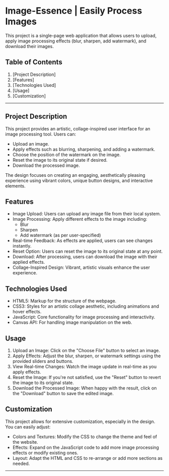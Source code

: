 # Image-Essence | Easily Process Images

This project is a single-page web application that allows users to upload, apply image processing effects (blur, sharpen, add watermark), and download their images. 

## Table of Contents
1. [Project Description]
2. [Features]
3. [Technologies Used]
4. [Usage]
5. [Customization]

---

## Project Description

This project provides an artistic, collage-inspired user interface for an image processing tool. Users can:
- Upload an image.
- Apply effects such as blurring, sharpening, and adding a watermark.
- Choose the position of the watermark on the image.
- Reset the image to its original state if desired.
- Download the processed image.

The design focuses on creating an engaging, aesthetically pleasing experience using vibrant colors, unique button designs, and interactive elements.

## Features

- Image Upload: Users can upload any image file from their local system.
- Image Processing: Apply different effects to the image including:
  - Blur
  - Sharpen
  - Add watermark (as per user-specified)
- Real-time Feedback: As effects are applied, users can see changes instantly.
- Reset Option: Users can reset the image to its original state at any point.
- Download: After processing, users can download the image with their applied effects.
- Collage-Inspired Design: Vibrant, artistic visuals enhance the user experience.

## Technologies Used

- HTML5: Markup for the structure of the webpage.
- CSS3: Styles for an artistic collage aesthetic, including animations and hover effects.
- JavaScript: Core functionality for image processing and interactivity.
- Canvas API: For handling image manipulation on the web.

## Usage

1. Upload an Image: Click on the "Choose File" button to select an image.
2. Apply Effects: Adjust the blur, sharpen, or watermark settings using the provided sliders and buttons.
3. View Real-time Changes: Watch the image update in real-time as you apply effects.
4. Reset the Image: If you're not satisfied, use the "Reset" button to revert the image to its original state.
5. Download the Processed Image: When happy with the result, click on the "Download" button to save the edited image.

## Customization

This project allows for extensive customization, especially in the design. You can easily adjust:
- Colors and Textures: Modify the CSS to change the theme and feel of the website.
- Effects: Expand on the JavaScript code to add more image processing effects or modify existing ones.
- Layout: Adapt the HTML and CSS to re-arrange or add more sections as needed.

---

